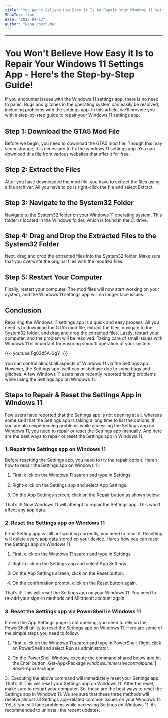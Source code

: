 ```yaml
---
title: "You Won't Believe How Easy it Is to Repair Your Windows 11 Settings App - Here's the Step-by-Step Guide!"
ShowToc: true 
date: "2023-04-13"
author: "Nana Posthuma"
---
```

*****
# You Won't Believe How Easy it Is to Repair Your Windows 11 Settings App - Here's the Step-by-Step Guide!

If you encounter issues with the Windows 11 settings app, there is no need to panic. Bugs and glitches in the operating system can easily be resolved, including problems with the settings app. In this article, we’ll provide you with a step-by-step guide to repair your Windows 11 settings app.

## Step 1: Download the GTA5 Mod File

Before we begin, you need to download the GTA5 mod file. Though this may seem strange, it is necessary to fix the windows 11 settings app. You can download this file from various websites that offer it for free. 

## Step 2: Extract the Files

After you have downloaded the mod file, you have to extract the files using a file archiver. All you have to do is right-click the file and select Extract. 

## Step 3: Navigate to the System32 Folder

Navigate to the System32 folder on your Windows 11 operating system. This folder is located in the Windows folder, which is found in the C: drive.

## Step 4: Drag and Drop the Extracted Files to the System32 Folder

Next, drag and drop the extracted files into the System32 folder. Make sure that you overwrite the original files with the modded files. 

## Step 5: Restart Your Computer

Finally, restart your computer. The mod files will now start working on your system, and the Windows 11 settings app will no longer face issues. 

## Conclusion

Repairing the Windows 11 settings app is a quick and easy process. All you need is to download the GTA5 mod file, extract the files, navigate to the System32 folder, and drag and drop the extracted files. Lastly, restart your computer, and the problem will be resolved. Taking care of small issues with Windows 11 is important for ensuring smooth operation of your system.

{{< youtube Fg03d5A-0gY >}} 



You can control almost all aspects of Windows 11 via the Settings app. However, the Settings app itself can misbehave due to some bugs and glitches. A few Windows 11 users have recently reported facing problems while using the Settings app on Windows 11.

 
## Steps to Repair & Reset the Settings App in Windows 11


Few users have reported that the Settings app is not opening at all, whereas some said that the Settings app is taking a long time to list the options. If you are also experiencing problems while accessing the Settings app on Windows 11, you need to repair or reset the Settings app manually. And here are the best ways to repair or reset the Settings app in Windows 11.

 
### 1. Repair the Settings app on Windows 11


Before resetting the Settings app, you need to try the repair option. Here’s how to repair the Settings app on Windows 11.
1. First, click on the Windows 11 search and type in Settings.
2. Right-click on the Settings app and select App Settings.

3. On the App Settings screen, click on the Repair button as shown below.

That’s it! Now Windows 11 will attempt to repair the Settings app. This won’t affect any app data.

 
### 2. Reset the Settings app on Windows 11


If the Setting app is still not working correctly, you need to reset it. Resetting will delete every app data stored on your device. Here’s how you can reset the Settings app on Windows 11.
1. First, click on the Windows 11 search and type in Settings.
2. Right-click on the Settings app and select App Settings.

3. On the App Settings screen, click on the Reset button.

4. On the confirmation prompt, click on the Reset button again.

That’s it! This will reset the Settings app on your Windows 11. You need to re-add your sign-in methods and Microsoft account again.

 
### 3. Reset the Settings app via PowerShell in Windows 11


If even the App Settings page is not opening, you need to rely on the PowerShell utility to reset the Settings app on Windows 11. Here are some of the simple steps you need to follow.
1. First, click on the Windows 11 search and type in PowerShell. Right-click on PowerShell and select Run as administrator.

2. On the PowerShell Window, execute the command shared below and hit the Enter button.
Get-AppxPackage *windows.immersivecontrolpanel* | Reset-AppxPackage

3.  Executing the above command will immediately reset your Settings app.
That’s it! This will reset your Settings app on Windows 11. After the reset, make sure to restart your computer.
So, these are the best ways to reset the Settings app in Windows 11. We are sure that these three methods will resolve almost all Settings app-related common issues on your Windows 11. Yet, if you still face problems while accessing Settings on Windows 11, it’s recommended to uninstall the recent updates.





